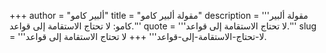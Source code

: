 +++
author = "ألبير كامو"
title = "مقولة ألبير كامو"
description = '''مقولة ألبير كامو: لا تحتاج الاستقامة إلى قواعد.'''
quote = '''لا تحتاج الاستقامة إلى قواعد.'''
slug = '''لا-تحتاج-الاستقامة-إلى-قواعد'''
+++
لا تحتاج الاستقامة إلى قواعد.
